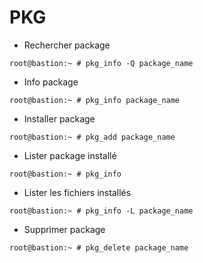 # PKG

- Rechercher package
```shell
root@bastion:~ # pkg_info -Q package_name
```

- Info package
```shell
root@bastion:~ # pkg_info package_name
```

- Installer package
```shell
root@bastion:~ # pkg_add package_name
```

- Lister package installé
```shell
root@bastion:~ # pkg_info
```

- Lister les fichiers installés
```shell
root@bastion:~ # pkg_info -L package_name
```

- Supprimer package
```shell
root@bastion:~ # pkg_delete package_name
```
